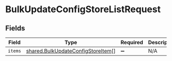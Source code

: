 # BulkUpdateConfigStoreListRequest


## Fields

| Field                                                                                  | Type                                                                                   | Required                                                                               | Description                                                                            |
| -------------------------------------------------------------------------------------- | -------------------------------------------------------------------------------------- | -------------------------------------------------------------------------------------- | -------------------------------------------------------------------------------------- |
| `items`                                                                                | [shared.BulkUpdateConfigStoreItem](../../models/shared/bulkupdateconfigstoreitem.md)[] | :heavy_minus_sign:                                                                     | N/A                                                                                    |